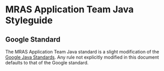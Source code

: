 # MRAS Application Team Java Styleguide

## Google Standard

The MRAS Application Team Java standard is a slight modification of the [Google Java Standards](https://google.github.io/styleguide/javaguide.html).  Any rule not explicitly modified in this document defaults to that of the Google standard.
